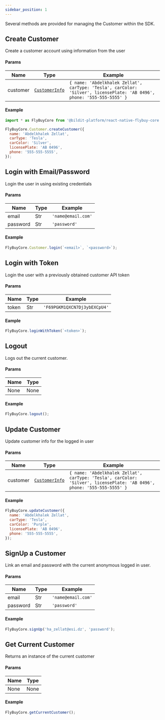 ```yaml
---
sidebar_position: 1
---
```


Several methods are provided for managing the Customer within the SDK.

## Create Customer

Create a customer account using information from the user

#### Params

| Name     | Type                                    | Example                                                                                                                 |
| -------- | --------------------------------------- | ----------------------------------------------------------------------------------------------------------------------- |
| customer | [`CustomerInfo`](../Types/CustomerInfo) | `{ name: 'Abdelkhalek Zellat', carType: 'Tesla', carColor: 'Silver', licensePlate: 'AB 0496', phone: '555-555-5555' } ` |

#### Example

```jsx
import * as FlyBuyCore from '@bildit-platform/react-native-flybuy-core';

FlyBuyCore.Customer.createCustomer({
  name: 'Abdelkhalek Zellat',
  carType: 'Tesla',
  carColor: 'Silver',
  licensePlate: 'AB 0496',
  phone: '555-555-5555',
});
```

## Login with Email/Password

Login the user in using existing credentials

#### Params

| Name     | Type | Example            |
| -------- | ---- | ------------------ |
| email    | Str  | `'name@email.com'` |
| password | Str  | `'password'`       |

#### Example

```jsx
FlyBuyCore.Customer.login(`<email>`, `<password>`);
```


## Login with Token

Login the user with a previously obtained customer API token

#### Params

| Name  | Type | Example                      |
| ----- | ---- | ---------------------------- |
| token | Str  | `'F69PGKM1QXCN7Dj3ybEXCpU4'` |

#### Eample

```jsx
FlyBuyCore.loginWithToken(`<token>`);
```


## Logout

Logs out the current customer.

#### Params

| Name | Type |
| ---- | ---- |
| None | None |

#### Example

```jsx
FlyBuyCore.logout();
```


## Update Customer

Update customer info for the logged in user

#### Params

| Name     | Type                                    | Example                                                                                                                |
| -------- | --------------------------------------- | ---------------------------------------------------------------------------------------------------------------------- |
| customer | [`CustomerInfo`](../Types/CustomerInfo) | `{ name: 'Abdelkhalek Zellat', carType: 'Tesla', carColor: 'Silver', licensePlate: 'AB 0496', phone: '555-555-5555' }` |

#### Example

```jsx
FlyBuyCore.updateCustomer({
  name: 'Abdelkhalek Zellat',
  carType: 'Tesla',
  carColor: 'Purple',
  licensePlate: 'AB 0496',
  phone: '555-555-5555',
});
```


## SignUp a Customer

Link an email and password with the current anonymous logged in user.

#### Params

| Name     | Type | Example            |
| -------- | ---- | ------------------ |
| email    | Str  | `'name@email.com'` |
| password | Str  | `'password'`       |

#### Example

```jsx
FlyBuyCore.signUp('ha_zellat@esi.dz', 'password');
```


## Get Current Customer

Returns an instance of the current customer

#### Params

| Name | Type |
| ---- | ---- |
| None | None |

#### Example

```jsx
FlyBuyCore.getCurrentCustomer();
```

